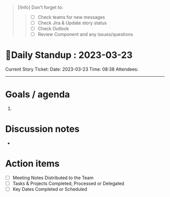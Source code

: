 
> [!info] Don't forget to:
> > 
> > - [ ] Check teams for new messages
> > - [ ] Check Jira & Update story status
> > - [ ] Check Outlook
> > - [ ] Review Component and any issues/questions
> > 

# 🌱Daily Standup : 2023-03-23
Current Story Ticket:
Date: 2023-03-23
Time: 08:38
Attendees:

---


# Goals / agenda
1. 

# Discussion notes
- 

# Action items
- [ ] Meeting Notes Distributed to the Team
- [ ] Tasks & Projects Completed, Processed or Delegated
- [ ] Key Dates Completed or Scheduled
